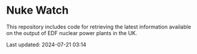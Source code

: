 # Nuke Watch

This repository includes code for retrieving the latest information available on the output of EDF nuclear power plants in the UK.

Last updated: 2024-07-21 03:14